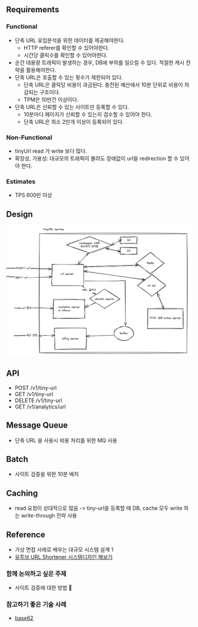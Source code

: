 ## Requirements
### Functional
* 단축 URL 유입분석을 위한 데이터를 제공해야한다.
  * HTTP referer를 확인할 수 있어야한다.
  * 시간당 클릭수를 확인할 수 있어야한다.
* 순간 대용량 트래픽이 발생하는 경우, DB에 부하를 일으킬 수 있다. 적절한 캐시 전략을 활용해야한다. 
* 단축 URL은 호출할 수 있는 횟수가 제한되어 있다. 
  * 단축 URL은 클릭당 비용이 과금된다. 충전된 예산에서 10분 단위로 비용이 차감되는 구조이다. 
  * TPM은 10만건 이상이다.
* 단축 URL은 신뢰할 수 있는 사이트만 등록할 수 있다. 
  * 10분마다 페이지가 신뢰할 수 있는지 검수할 수 있어야 한다.
  * 단축 URL은 최소 2만개 이상이 등록되어 있다.

### Non-Functional
* tinyUrl read 가 write 보다 많다.
* 확장성, 가용성: 대규모의 트래픽이 몰려도 장애없이 url을 redirection 할 수 있어야 한다.

### Estimates
* TPS 600만 이상

## Design
<img src="tinyurl.png">

## API
* POST /v1/tiny-url
* GET /v1/tiny-url
* DELETE /v1/tiny-url
* GET /v1/analytics/url


## Message Queue
* 단축 URL 을 사용시 비용 처리를 위한 MQ 사용

## Batch
* 사이트 검증을 위한 10분 배치

## Caching 
* read 요청이 상대적으로 많음 -> tiny-url을 등록할 때 DB, cache 모두 write 하는 write-through 전략 사용

## Reference
* 가상 면접 사례로 배우는 대규모 시스템 설계 1
* [유투브 URL Shortener 시스템디자인 해보기](https://youtu.be/A7VkW8jGWZU?si=7k_1s8RTySkhTkAg)

### 함께 논의하고 싶은 주제
* 사이트 검증에 대한 방법 🤔

### 참고하기 좋은 기술 사례
* [base62](https://microsoft.github.io/makecode-csp/unit-6/day-14/base63-url-shorteners)
